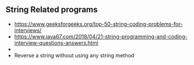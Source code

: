 ## String Related programs
- https://www.geeksforgeeks.org/top-50-string-coding-problems-for-interviews/
- https://www.java67.com/2018/04/21-string-programming-and-coding-interview-questions-answers.html
-
- Reverse a string without using any string method
